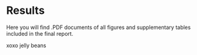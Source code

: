 # Results

Here you will find .PDF documents of all figures and supplementary tables included in the final report.

xoxo jelly beans
